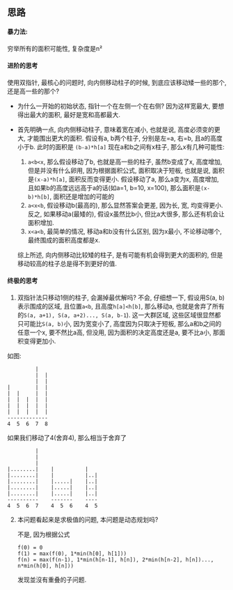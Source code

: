 ## 思路

#### 暴力法:
穷举所有的面积可能性, 复杂度是n²

#### 进阶的思考
使用双指针, 最核心的问题时, 向内侧移动柱子的时候, 到底应该移动矮一些的那个, 还是高一些的那个?

* 为什么一开始的初始状态, 指针一个在左侧一个在右侧? 因为这样宽最大, 要想得出最大的面积, 最好是宽和高都最大.
* 首先明确一点, 向内侧移动柱子, 意味着宽在减小, 也就是说, 高度必须变的更大, 才能围出更大的面积.
  假设有a, b两个柱子, 分别是左=a, 右=b, 且a的高度小于b. 此时的面积是
  `(b-a)*h[a]`
  现在a和b之间有x柱子, 那么x有几种可能性:
  1. `a<b<x`, 那么假设移动了b, 也就是高一些的柱子, 虽然b变成了x, 高度增加, 但是并没有什么卵用, 因为根据面积公式, 面积取决于短板, 也就是说, 面积是`(x-a)*h[a]`, 面积反而变得更小. 假设移动了a, 那么a变为x, 高度增加, 且如果b的高度远远高于a的话(如a=1, b=10, x=100), 那么面积是`(x-b)*h[b]`, 面积还是增加的可能的
  2. `a<x<b`, 假设移动b(最高的), 那么显然答案会更差, 因为长, 宽, 均变得更小. 反之, 如果移动a(最矮的), 假设x虽然比b小, 但比a大很多, 那么还有机会让面积增加.
  3. `x<a<b`, 最简单的情况, 移动a和b没有什么区别, 因为x最小, 不论移动哪个, 最终围成的面积高度都是x.

  综上所述, 向内侧移动比较矮的柱子, 是有可能有机会得到更大的面积的, 但是移动较高的柱子总是得不到更好的值.

#### 终极的思考
1. 双指针法只移动1侧的柱子, 会漏掉最优解吗?
 不会, 仔细想一下, 假设用S(a, b)表示围成的区域, 且位置`a<b`, 且高度`h[a]<h[b]`, 那么移动a, 也就是舍弃了所有的`S(a, a+1), S(a, a+2)..., S(a, b-1`). 这一大群区域, 这些区域很显然都只可能比`S(a, b)`小, 因为宽变小了, 高度因为只取决于短板, 那么a和b之间的任意一个x, 要不然比a高, 但没用, 因为面积的决定高度还是a, 要不比a小, 那面积变得更加小.

 如图:
 
 ```
          |
          |  |
          |  |
 |        |  |
 |  |     |  |
 |  |  |  |  |
 |  |  |  |  |
 |  |  |  |  |
 -------------
 4  5  6  7  8
 ```
 
 如果我们移动了4(舍弃4), 那么相当于舍弃了
 
 ```
          |                   
          |                   
          |                   
 |........|    |          |   
 |........|    |          |..|
 |........|    |.....|    |..|
 |........|    |.....|    |..|
 |........|    |.....|    |..|
 ----------    -------    ----
 4  5  6  7    4  5  6    4  5
 ```
 
 
 
2. 本问题看起来是求极值的问题, 本问题是动态规划吗?

    不是, 因为根据公式

    ```
    f(0) = 0
    f(1) = max(f(0), 1*min(h[0], h[1]))
    f(n) = max(f(n-1), 1*min(h[n-1], h[n]), 2*min(h[n-2], h[n])..., n*min(h[0], h[n]))
    ```

    发现並沒有重叠的子问题.
